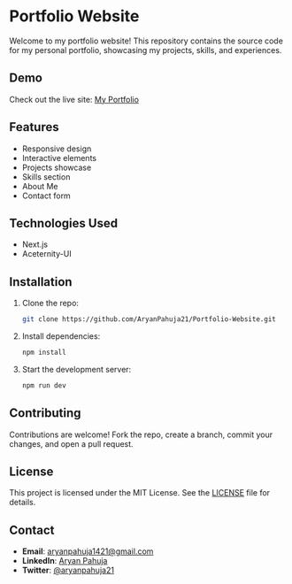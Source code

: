 # Portfolio Website

Welcome to my portfolio website! This repository contains the source code for my personal portfolio, showcasing my projects, skills, and experiences.

## Demo

Check out the live site: [My Portfolio](https://aryan-pahuja.vercel.app)

## Features

- Responsive design
- Interactive elements
- Projects showcase
- Skills section
- About Me
- Contact form

## Technologies Used

- Next.js
- Aceternity-UI

## Installation

1. Clone the repo:
   ```bash
   git clone https://github.com/AryanPahuja21/Portfolio-Website.git
   ```
2. Install dependencies:
   ```bash
   npm install
   ```
3. Start the development server:
   ```bash
   npm run dev
   ```

## Contributing

Contributions are welcome! Fork the repo, create a branch, commit your changes, and open a pull request.

## License

This project is licensed under the MIT License. See the [LICENSE](LICENSE) file for details.

## Contact

- **Email**: aryanpahuja1421@gmail.com
- **LinkedIn**: [Aryan Pahuja](https://www.linkedin.com/in/aryanpahuja21)
- **Twitter**: [@aryanpahuja21](https://twitter.com/aryanpahuja21)
